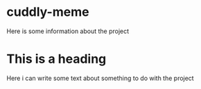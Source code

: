 # cuddly-meme

Here is some information about the project

# This is a heading

Here i can write some text about something to do with the project
